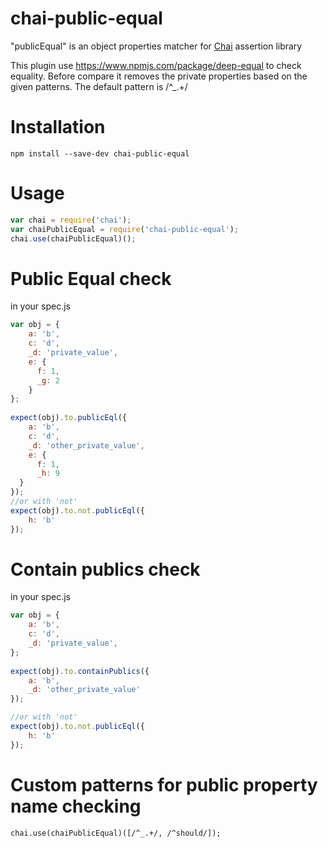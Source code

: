 # chai-public-equal 

"publicEqual" is an object properties matcher for [Chai](http://chaijs.com/) assertion library

This plugin use https://www.npmjs.com/package/deep-equal to check equality. Before compare it removes the private properties based on the given patterns.
The default pattern is /^_.+/ 

Installation
===========

`npm install --save-dev chai-public-equal`

Usage
=====

```js
var chai = require('chai');
var chaiPublicEqual = require('chai-public-equal');
chai.use(chaiPublicEqual)();
```

Public Equal check
=====
in your spec.js
```js
var obj = {
	a: 'b',
	c: 'd',
	_d: 'private_value',
	e: {
	  f: 1,
	  _g: 2
	}
};
	
expect(obj).to.publicEql({
	a: 'b',
	c: 'd',
	_d: 'other_private_value',
	e: {
	  f: 1,
	  _h: 9
  }	  
});
//or with 'not'
expect(obj).to.not.publicEql({
	h: 'b'
});
```

Contain publics check
=====
in your spec.js
```js
var obj = {
	a: 'b',
	c: 'd',
	_d: 'private_value',
};
	
expect(obj).to.containPublics({
	a: 'b',
	_d: 'other_private_value'
});

//or with 'not'
expect(obj).to.not.publicEql({
	h: 'b'
});
```


Custom patterns for public property name checking
=====

`chai.use(chaiPublicEqual)([/^_.+/, /^should/]);`
 

